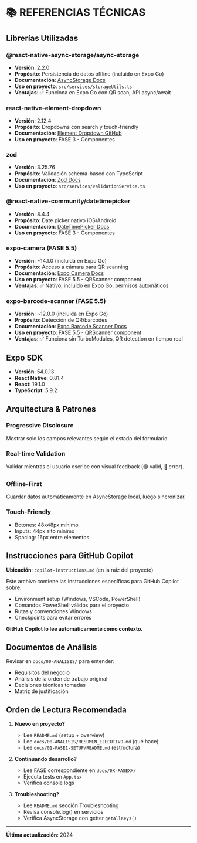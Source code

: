 # 📚 REFERENCIAS TÉCNICAS

## Librerías Utilizadas

### @react-native-async-storage/async-storage
- **Versión**: 2.2.0
- **Propósito**: Persistencia de datos offline (incluido en Expo Go)
- **Documentación**: [AsyncStorage Docs](https://react-native-async-storage.github.io/async-storage/)
- **Uso en proyecto**: `src/services/storageUtils.ts`
- **Ventajas**: ✅ Funciona en Expo Go con QR scan, API async/await

### react-native-element-dropdown
- **Versión**: 2.12.4
- **Propósito**: Dropdowns con search y touch-friendly
- **Documentación**: [Element Dropdown GitHub](https://github.com/treetechnologic/react-native-element-dropdown)
- **Uso en proyecto**: FASE 3 - Componentes

### zod
- **Versión**: 3.25.76
- **Propósito**: Validación schema-based con TypeScript
- **Documentación**: [Zod Docs](https://zod.dev)
- **Uso en proyecto**: `src/services/validationService.ts`

### @react-native-community/datetimepicker
- **Versión**: 8.4.4
- **Propósito**: Date picker nativo iOS/Android
- **Documentación**: [DateTimePicker Docs](https://github.com/react-native-camera/react-native-date-time-picker)
- **Uso en proyecto**: FASE 3 - Componentes

### expo-camera (FASE 5.5)
- **Versión**: ~14.1.0 (incluida en Expo Go)
- **Propósito**: Acceso a cámara para QR scanning
- **Documentación**: [Expo Camera Docs](https://docs.expo.dev/versions/latest/sdk/camera/)
- **Uso en proyecto**: FASE 5.5 - QRScanner component
- **Ventajas**: ✅ Nativo, incluido en Expo Go, permisos automáticos

### expo-barcode-scanner (FASE 5.5)
- **Versión**: ~12.0.0 (incluida en Expo Go)
- **Propósito**: Detección de QR/barcodes
- **Documentación**: [Expo Barcode Scanner Docs](https://docs.expo.dev/versions/latest/sdk/bar-code-scanner/)
- **Uso en proyecto**: FASE 5.5 - QRScanner component
- **Ventajas**: ✅ Funciona sin TurboModules, QR detection en tiempo real

## Expo SDK
- **Versión**: 54.0.13
- **React Native**: 0.81.4
- **React**: 19.1.0
- **TypeScript**: 5.9.2

## Arquitectura & Patrones

### Progressive Disclosure
Mostrar solo los campos relevantes según el estado del formulario.

### Real-time Validation
Validar mientras el usuario escribe con visual feedback (🟢 valid, 🔴 error).

### Offline-First
Guardar datos automáticamente en AsyncStorage local, luego sincronizar.

### Touch-Friendly
- Botones: 48x48px mínimo
- Inputs: 44px alto mínimo
- Spacing: 16px entre elementos

## Instrucciones para GitHub Copilot

**Ubicación**: `copilot-instructions.md` (en la raíz del proyecto)

Este archivo contiene las instrucciones específicas para GitHub Copilot sobre:
- Environment setup (Windows, VSCode, PowerShell)
- Comandos PowerShell válidos para el proyecto
- Rutas y convenciones Windows
- Checkpoints para evitar errores

**GitHub Copilot lo lee automáticamente como contexto.**

## Documentos de Análisis

Revisar en `docs/00-ANALISIS/` para entender:
- Requisitos del negocio
- Análisis de la orden de trabajo original
- Decisiones técnicas tomadas
- Matriz de justificación

## Orden de Lectura Recomendada

1. **Nuevo en proyecto?**
   - Lee `README.md` (setup + overview)
   - Lee `docs/00-ANALISIS/RESUMEN_EJECUTIVO.md` (qué hace)
   - Lee `docs/01-FASE1-SETUP/README.md` (estructura)

2. **Continuando desarrollo?**
   - Lee FASE correspondiente en `docs/0X-FASEXX/`
   - Ejecuta tests en `App.tsx`
   - Verifica console logs

3. **Troubleshooting?**
   - Lee `README.md` sección Troubleshooting
   - Revisa console.log() en servicios
   - Verifica AsyncStorage con getter `getAllKeys()`

---

**Última actualización**: 2024
